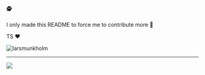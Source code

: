 #### 🕵️

I only made this README to force me to contribute more 🤷

TS ♥️

![larsmunkholm](https://github-readme-streak-stats.herokuapp.com/?user=larsmunkholm)

---

![](https://komarev.com/ghpvc/?username=larsmunkholm&label=Profile%20views&color=0e75b6&style=flat)

<!--
**larsmunkholm/larsmunkholm** is a ✨ _special_ ✨ repository because its `README.md` (this file) appears on your GitHub profile.

Here are some ideas to get you started:

- 🔭 I’m currently working on ...
- 🌱 I’m currently learning ...
- 👯 I’m looking to collaborate on ...
- 🤔 I’m looking for help with ...
- 💬 Ask me about ...
- 📫 How to reach me: ...
- 😄 Pronouns: ...
- ⚡ Fun fact: ...
-->
